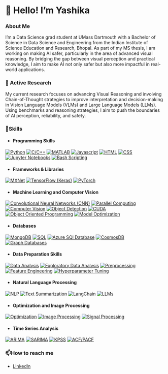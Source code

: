 # 👋 Hello! I’m Yashika

### About Me

I’m a Data Science grad student at UMass Dartmouth with a Bachelor of Science in Data Science and Engineering from the Indian Institute of Science Education and Research, Bhopal. As part of my MS thesis, I am working on making AI safer, particularly in the area of advanced visual reasoning. By bridging the gap between visual perception and practical knowledge, I aim to make AI not only safer but also more impactful in real-world applications.

### 🔭 Active Research
My current research focuses on advancing Visual Reasoning and involving Chain-of-Thought strategies to improve interpretation and decision-making in Vision Language Models (VLMs) and Large Language Models (LLMs). Using benchmarks and reasoning strategies, I aim to push the boundaries of AI perception, reliability, and safety.

### 🌱Skills

- #### Programming Skills
[![Python](https://img.shields.io/badge/Python-green)](https://github.com/yashikapatil27/CodeDaily)
[![C/C++](https://img.shields.io/badge/C/C++-green)](https://github.com/yashikapatil27/CodeDaily)
[![MATLAB](https://img.shields.io/badge/MATLAB-green)](https://github.com/yashikapatil27/VFA-T1-Mapping-using-Derivative-Free-Optimization-techniques)
[![Javascript](https://img.shields.io/badge/Javascript-green)](https://github.com/yashikapatil27/CIS568-Data-Visualization)
[![HTML](https://img.shields.io/badge/HTML-green)](https://github.com/yashikapatil27/Visualization-of-Mass-Shootings-in-USA)
[![CSS](https://img.shields.io/badge/CSS-green)](https://github.com/yashikapatil27/Visualization-of-Mass-Shootings-in-USA)
[![Jupyter Notebooks](https://img.shields.io/badge/Jupyter_Notebooks-green)](https://github.com/yashikapatil27/CIS520-High-Performance-Scientific-Computing/tree/main)
[![Bash Scripting](https://img.shields.io/badge/Bash_Scripting-green)](https://github.com/yashikapatil27/CIS520-High-Performance-Scientific-Computing/tree/main)

- #### Frameworks & Libraries
[![MXNet](https://img.shields.io/badge/MXNet-yellow)](https://github.com/yashikapatil27/MXNet-Vs.-TensorFlow-A-Comparative-Analysis-for-Intel-Image-Classification)
[![TensorFlow (Keras)](https://img.shields.io/badge/TensorFlow-yellow)](https://github.com/yashikapatil27/MXNet-Vs.-TensorFlow-A-Comparative-Analysis-for-Intel-Image-Classification)
[![PyTorch](https://img.shields.io/badge/PyTorch-yellow)](https://github.com/yashikapatil27/Sign-Language-Recognition/blob/main/Sign_Language_Recognition.ipynb)

- #### Machine Learning and Computer Vision
[![Convolutional Neural Networks (CNN)](https://img.shields.io/badge/CNN-red)](https://github.com/yashikapatil27/MXNet-Vs.-TensorFlow-A-Comparative-Analysis-for-Intel-Image-Classification)
[![Parallel Computing](https://img.shields.io/badge/Parallel%20Computing-red)](https://github.com/yashikapatil27/Human-Detection-in-Video-with-Parallel-Processing)
[![Computer Vision](https://img.shields.io/badge/Computer%20Vision-red)](https://github.com/yashikapatil27/Computer-Vision)
[![Object Detection](https://img.shields.io/badge/Object%20Detection-red)](https://github.com/yashikapatil27/Human-Detection-in-Video-with-Parallel-Processing)
[![CUDA](https://img.shields.io/badge/CUDA-red)](https://github.com/yashikapatil27/Sign-Language-Recognition/blob/main/Sign_Language_Recognition.ipynb)
[![Object Oriented Programming](https://img.shields.io/badge/Object%20Oriented%20Programming-red)](https://github.com/yashikapatil27/Sign-Language-Recognition/blob/main/Sign_Language_Recognition.ipynb)
[![Model Optimization](https://img.shields.io/badge/Model%20Optimization-red)](https://github.com/yashikapatil27/Sign-Language-Recognition/blob/main/Sign_Language_Recognition.ipynb)

- #### Databases
[![MongoDB](https://img.shields.io/badge/MongoDB-%23ADD8E6)](https://github.com/yashikapatil27/Calorie-Counter-Application)
[![SQL](https://img.shields.io/badge/SQL-%23ADD8E6)](https://github.com/yashikapatil27/CIS552-Database-Design)
[![Azure SQl Database](https://img.shields.io/badge/Azure_SQL_Database-%23ADD8E6)](https://github.com/yashikapatil27/CIS552-Database-Design)
[![CosmosDB](https://img.shields.io/badge/CosmosDB-%23ADD8E6)](https://github.com/yashikapatil27/CIS552-Database-Design)
[![Graph Databases](https://img.shields.io/badge/Graph_Databases-%23ADD8E6)](https://github.com/yashikapatil27/CIS552-Database-Design)

- #### Data Preparation Skills

[![Data Analysis](https://img.shields.io/badge/Data%20Analysis-blue)](https://github.com/yashikapatil27/Unsupervised-Learning-on-Chicago-Crime-Dataset)
[![Exploratory Data Analysis](https://img.shields.io/badge/EDA-blue)](https://github.com/yashikapatil27/Unsupervised-Learning-on-Chicago-Crime-Dataset)
[![Preprocessing](https://img.shields.io/badge/Preprocessing-blue)](https://github.com/yashikapatil27/Unsupervised-Learning-on-Chicago-Crime-Dataset)
[![Feature Engineering](https://img.shields.io/badge/Feature_Engineering-blue)](https://github.com/yashikapatil27/Unsupervised-Learning-on-Chicago-Crime-Dataset)
[![Hyperparameter Tuning](https://img.shields.io/badge/Hyperparameter%20Tuning-blue)](https://github.com/yashikapatil27/Consumer-Complaint-Classification/tree/main)

- #### Natural Language Processing

[![NLP](https://img.shields.io/badge/Natural%20Language%20Processing-pink)](https://github.com/yashikapatil27/Consumer-Complaint-Classification)
[![Text Summarization](https://img.shields.io/badge/Text%20Summarization-pink)](https://github.com/yashikapatil27/RAG-vs.-NLP-for-Text-Summarization-Question-Answering)
[![LangChain](https://img.shields.io/badge/LangChain-pink)](https://github.com/yashikapatil27/RAG-vs.-NLP-for-Text-Summarization-Question-Answering)
[![LLMs](https://img.shields.io/badge/LLMs-pink)](https://github.com/yashikapatil27/RAG-vs.-NLP-for-Text-Summarization-Question-Answering)

- #### Optimization and Image Processing

[![Optimization](https://img.shields.io/badge/Optimization-cyan)](https://github.com/yashikapatil27/VFA-T1-Mapping-using-Derivative-Free-Optimization-techniques)
[![Image Processing](https://img.shields.io/badge/Image%20Processing-cyan)](https://github.com/yashikapatil27/VFA-T1-Mapping-using-Derivative-Free-Optimization-techniques)
[![Signal Processing](https://img.shields.io/badge/Signal%20Processing-cyan)](https://github.com/yashikapatil27/VFA-T1-Mapping-using-Derivative-Free-Optimization-techniques)

- #### Time Series Analysis

[![ARIMA](https://img.shields.io/badge/ARIMA-purple)](https://github.com/yashikapatil27/Time-Series-Analysis-and-Forecasting)
[![SARIMA](https://img.shields.io/badge/SARIMA-purple)](https://github.com/yashikapatil27/Time-Series-Analysis-and-Forecasting)
[![KPSS](https://img.shields.io/badge/KPSS-purple)](https://github.com/yashikapatil27/Time-Series-Analysis-and-Forecasting)
[![ACF/PACF](https://img.shields.io/badge/ACF/PACF-purple)](https://github.com/yashikapatil27/Time-Series-Analysis-and-Forecasting)

<!--
### 🏆 Achievements
[![LeetCode badge](https://img.shields.io/badge/LeetCode-Profile-orange?logo=leetcode)](https://leetcode.com/your_username)  
 You can add more badges as needed, like: 
[![LeetCode Problems Solved](https://img.shields.io/badge/Solved_Problems-500%2B-brightgreen)]
-->

### 📫How to reach me

- [LinkedIn](https://www.linkedin.com/in/yashika--patil/)


<!--
**yashikapatil27/yashikapatil27** is a ✨ _special_ ✨ repository because its `README.md` (this file) appears on your GitHub profile.

Here are some ideas to get you started:

- 🔭 I’m currently working on ...
- 🌱 I’m currently learning ...
- 👯 I’m looking to collaborate on ...
- 🤔 I’m looking for help with ...
- 💬 Ask me about ...
- 📫 How to reach me: ...
- 😄 Pronouns: ...
- ⚡ Fun fact: ...
-->
